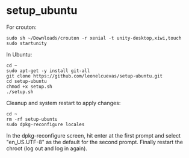# setup_ubuntu

For crouton: 
```
sudo sh ~/Downloads/crouton -r xenial -t unity-desktop,xiwi,touch
sudo startunity
```

In Ubuntu:
```
cd ~
sudo apt-get -y install git-all 
git clone https://github.com/leonelcuevas/setup-ubuntu.git
cd setup-ubuntu
chmod +x setup.sh
./setup.sh
```

Cleanup and system restart to apply changes:
```
cd ~
rm -rf setup-ubuntu
sudo dpkg-reconfigure locales
```
In the dpkg-reconfigure screen, hit enter at the first prompt and select "en_US.UTF-8" as the default for the second prompt. Finally restart the chroot (log out and log in again).

